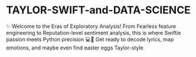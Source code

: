 # TAYLOR-SWIFT-and-DATA-SCIENCE
✨ Welcome to the Eras of Exploratory Analysis! From Fearless feature engineering to Reputation-level sentiment analysis, this is where Swiftie passion meets Python precision 💻🐍 Get ready to decode lyrics, map emotions, and maybe even find easter eggs Taylor-style
